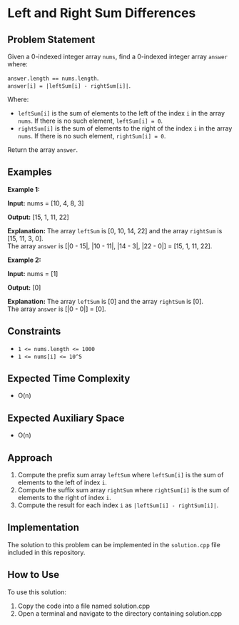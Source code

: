 # Left and Right Sum Differences

## Problem Statement

Given a 0-indexed integer array `nums`, find a 0-indexed integer array `answer` where:

`answer.length == nums.length`.  
`answer[i] = |leftSum[i] - rightSum[i]|`.

Where:

- `leftSum[i]` is the sum of elements to the left of the index `i` in the array `nums`. If there is no such element, `leftSum[i] = 0`.
- `rightSum[i]` is the sum of elements to the right of the index `i` in the array `nums`. If there is no such element, `rightSum[i] = 0`.

Return the array `answer`.

## Examples

**Example 1:**

**Input:**
nums = [10, 4, 8, 3]

**Output:**
[15, 1, 11, 22]

**Explanation:**
The array `leftSum` is [0, 10, 14, 22] and the array `rightSum` is [15, 11, 3, 0].  
The array `answer` is [|0 - 15|, |10 - 11|, |14 - 3|, |22 - 0|] = [15, 1, 11, 22].

**Example 2:**

**Input:**
nums = [1]

**Output:**
[0]

**Explanation:**
The array `leftSum` is [0] and the array `rightSum` is [0].  
The array `answer` is [|0 - 0|] = [0].

## Constraints

- `1 <= nums.length <= 1000`
- `1 <= nums[i] <= 10^5`

## Expected Time Complexity

- O(n)

## Expected Auxiliary Space

- O(n)

## Approach

1. Compute the prefix sum array `leftSum` where `leftSum[i]` is the sum of elements to the left of index `i`.
2. Compute the suffix sum array `rightSum` where `rightSum[i]` is the sum of elements to the right of index `i`.
3. Compute the result for each index `i` as `|leftSum[i] - rightSum[i]|`.

## Implementation

The solution to this problem can be implemented in the `solution.cpp` file included in this repository.


## How to Use
To use this solution:

1. Copy the code into a file named solution.cpp
2. Open a terminal and navigate to the directory containing solution.cpp
